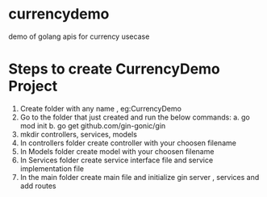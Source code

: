 # currencydemo
demo of golang apis for currency usecase

# Steps to create CurrencyDemo  Project
1. Create folder with any name , eg:CurrencyDemo
2. Go to the folder that just created and run the below commands:
    a. go mod init <appname>
    b. go get github.com/gin-gonic/gin
3. mkdir controllers, services, models
4. In controllers folder create controller with your choosen filename
5. In Models folder create model with your choosen filename
6. In Services folder create service interface file and service implementation file 
7. In the main folder create main file and initialize gin server , services and add routes 
